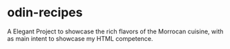 # odin-recipes
A Elegant Project to showcase the rich flavors of the Morrocan cuisine, with as main intent to showcase my HTML competence.

